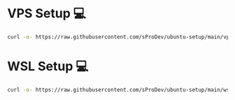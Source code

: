 # VPS Setup :computer:

```bash
curl -o- https://raw.githubusercontent.com/sProDev/ubuntu-setup/main/vps.sh | bash
```

# WSL Setup :computer:

```bash
curl -o- https://raw.githubusercontent.com/sProDev/ubuntu-setup/main/wsl.sh | bash
```

